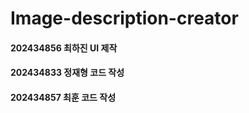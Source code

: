 # Image-description-creator
#### 202434856 최하진 UI 제작
#### 202434833 정재형 코드 작성
#### 202434857 최훈  코드 작성 
